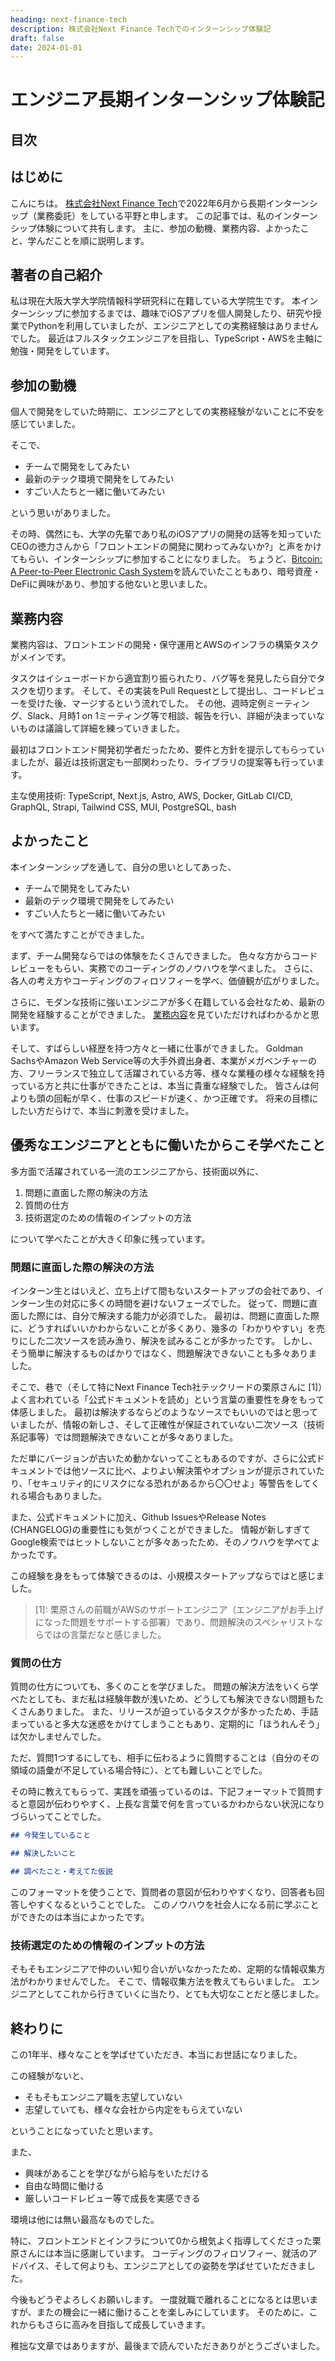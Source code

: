 ```yaml
---
heading: next-finance-tech
description: 株式会社Next Finance Techでのインターンシップ体験記
draft: false
date: 2024-01-01
---
```


# エンジニア長期インターンシップ体験記

## 目次

## はじめに

こんにちは。
[株式会社Next Finance Tech](https://nxt-fintech.com/)で2022年6月から長期インターンシップ（業務委託）をしている平野と申します。
この記事では、私のインターンシップ体験について共有します。
主に、参加の動機、業務内容、よかったこと、学んだことを順に説明します。

## 著者の自己紹介

私は現在大阪大学大学院情報科学研究科に在籍している大学院生です。
本インターンシップに参加するまでは、趣味でiOSアプリを個人開発したり、研究や授業でPythonを利用していましたが、エンジニアとしての実務経験はありませんでした。
最近はフルスタックエンジニアを目指し、TypeScript・AWSを主軸に勉強・開発をしています。

## 参加の動機

個人で開発をしていた時期に、エンジニアとしての実務経験がないことに不安を感じていました。

そこで、

- チームで開発をしてみたい
- 最新のテック環境で開発をしてみたい
- すごい人たちと一緒に働いてみたい

という思いがありました。

その時、偶然にも、大学の先輩であり私のiOSアプリの開発の話等を知っていたCEOの徳力さんから「フロントエンドの開発に関わってみないか?」と声をかけてもらい、インターンシップに参加することになりました。
ちょうど、[Bitcoin: A Peer-to-Peer Electronic Cash System](https://bitcoin.org/bitcoin.pdf)を読んでいたこともあり、暗号資産・DeFiに興味があり、参加する他ないと思いました。

## 業務内容

業務内容は、フロントエンドの開発・保守運用とAWSのインフラの構築タスクがメインです。

タスクはイシューボードから適宜割り振られたり、バグ等を発見したら自分でタスクを切ります。
そして、その実装をPull Requestとして提出し、コードレビューを受けた後、マージするという流れでした。
その他、週時定例ミーティング、Slack、月時1 on 1ミーティング等で相談、報告を行い、詳細が決まっていないものは議論して詳細を練っていきました。

最初はフロントエンド開発初学者だったため、要件と方針を提示してもらっていましたが、最近は技術選定も一部関わったり、ライブラリの提案等も行っています。

主な使用技術: TypeScript, Next.js, Astro, AWS, Docker, GitLab CI/CD, GraphQL, Strapi, Tailwind CSS, MUI, PostgreSQL, bash

## よかったこと

本インターンシップを通して、自分の思いとしてあった、

- チームで開発をしてみたい
- 最新のテック環境で開発をしてみたい
- すごい人たちと一緒に働いてみたい

をすべて満たすことができました。

まず、チーム開発ならではの体験をたくさんできました。
色々な方からコードレビューをもらい、実務でのコーディングのノウハウを学べました。
さらに、各人の考え方やコーディングのフィロソフィーを学べ、価値観が広がりました。

さらに、モダンな技術に強いエンジニアが多く在籍している会社なため、最新の開発を経験することができました。
[業務内容](/blog/next-finance-tech#業務内容)を見ていただければわかるかと思います。

そして、すばらしい経歴を持つ方々と一緒に仕事ができました。
Goldman SachsやAmazon Web Service等の大手外資出身者、本業がメガベンチャーの方、フリーランスで独立して活躍されている方等、様々な業種の様々な経験を持っている方と共に仕事ができたことは、本当に貴重な経験でした。
皆さんは何よりも頭の回転が早く、仕事のスピードが速く、かつ正確です。
将来の目標にしたい方だらけで、本当に刺激を受けました。

## 優秀なエンジニアとともに働いたからこそ学べたこと

多方面で活躍されている一流のエンジニアから、技術面以外に、

1. 問題に直面した際の解決の方法
2. 質問の仕方
3. 技術選定のための情報のインプットの方法

について学べたことが大きく印象に残っています。

### 問題に直面した際の解決の方法

インターン生とはいえど、立ち上げて間もないスタートアップの会社であり、インターン生の対応に多くの時間を避けないフェーズでした。
従って、問題に直面した際には、自分で解決する能力が必須でした。
最初は、問題に直面した際に、どうすればいいかわからないことが多くあり、幾多の「わかりやすい」を売りにした二次ソースを読み漁り、解決を試みることが多かったです。
しかし、そう簡単に解決するものばかりではなく、問題解決できないことも多々ありました。

そこで、巷で（そして特にNext Finance Tech社テックリードの栗原さんに [1]）よく言われている「公式ドキュメントを読め」という言葉の重要性を身をもって体感しました。
最初は解決するならどのようなソースでもいいのではと思っていましたが、情報の新しさ、そして正確性が保証されていない二次ソース（技術系記事等）では問題解決できないことが多々ありました。

ただ単にバージョンが古いため動かないってこともあるのですが、さらに公式ドキュメントでは他ソースに比べ、よりよい解決策やオプションが提示されていたり、「セキュリティ的にリスクになる恐れがあるから〇〇せよ」等警告をしてくれる場合もありました。

また、公式ドキュメントに加え、Github IssuesやRelease Notes (CHANGELOG)の重要性にも気がつくことができました。
情報が新しすぎてGoogle検索ではヒットしないことが多々あったため、そのノウハウを学べてよかったです。

この経験を身をもって体験できるのは、小規模スタートアップならではと感じました。

> \[1]: 栗原さんの前職がAWSのサポートエンジニア（エンジニアがお手上げになった問題をサポートする部署）であり、問題解決のスペシャリストならではの言葉だなと感じました。

### 質問の仕方

質問の仕方についても、多くのことを学びました。
問題の解決方法をいくら学べたとしても、まだ私は経験年数が浅いため、どうしても解決できない問題もたくさんありました。
また、リリースが迫っているタスクが多かったため、手詰まっていると多大な迷惑をかけてしまうこともあり、定期的に「ほうれんそう」は欠かしませんでした。

ただ、質問1つするにしても、相手に伝わるように質問することは（自分のその領域の語彙が不足している場合特に）、とても難しいことでした。

その時に教えてもらって、実践を頑張っているのは、下記フォーマットで質問すると意図が伝わりやすく、上長な言葉で何を言っているかわからない状況になりづらいってことでした。

```markdown
## 今発生していること

## 解決したいこと

## 調べたこと・考えてた仮説
```

このフォーマットを使うことで、質問者の意図が伝わりやすくなり、回答者も回答しやすくなるということでした。
このノウハウを社会人になる前に学ぶことができたのは本当によかったです。

### 技術選定のための情報のインプットの方法

そもそもエンジニアで仲のいい知り合いがいなかったため、定期的な情報収集方法がわかりませんでした。
そこで、情報収集方法を教えてもらいました。
エンジニアとしてこれから行きていくに当たり、とても大切なことだと感じました。

## 終わりに

この1年半、様々なことを学ばせていただき、本当にお世話になりました。

この経験がないと、

- そもそもエンジニア職を志望していない
- 志望していても、様々な会社から内定をもらえていない

ということになっていたと思います。

また、

- 興味があることを学びながら給与をいただける
- 自由な時間に働ける
- 厳しいコードレビュー等で成長を実感できる

環境は他には無い最高なものでした。

特に、フロントエンドとインフラについて0から根気よく指導してくださった栗原さんには本当に感謝しています。
コーディングのフィロソフィー、就活のアドバイス、そして何よりも、エンジニアとしての姿勢を学ばせていただきました。

今後もどうぞよろしくお願いします。
一度就職で離れることになるとは思いますが、またの機会に一緒に働けることを楽しみにしています。
そのために、これからもさらに高みを目指して成長していきます。

稚拙な文章ではありますが、最後まで読んでいただきありがとうございました。
